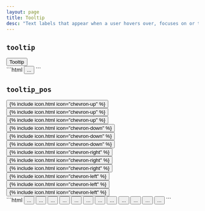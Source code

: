 ```yaml
---
layout: page
title: Tooltip
desc: "Text labels that appear when a user hovers over, focuses on or touches an element."
---
```


## `tooltip`

<div class="demo grid grid_md">
  <div class="demo__render grid__item">
    <button class="button button_color_primary tooltip" data-tooltip="Some tooltip...">Tooltip</button>
  </div>
  <div class="grid__item size_6">
  <div class="demo__code" markdown="1">
```html
<button class="tooltip" data-tooltip="Some tooltip...">
  ...
</button>
```
  </div>
  </div>
</div>

## `tooltip_pos`

<div class="demo grid grid_md">
  <div class="demo__render grid__item spacing_xs">
  <div class="demo__group level level_wrap">
    <button class="button button_size_large button_icon tooltip tooltip_pos_up" data-tooltip="Some tooltip...">
      {% include icon.html icon="chevron-up" %}
    </button>
    <button class="button button_size_large button_icon tooltip tooltip_pos_up-left" data-tooltip="Some tooltip...">
      {% include icon.html icon="chevron-up" %}
    </button>
    <button class="button button_size_large button_icon tooltip tooltip_pos_up-right" data-tooltip="Some tooltip...">
      {% include icon.html icon="chevron-up" %}
    </button>
    <button class="button button_size_large button_icon tooltip tooltip_pos_down" data-tooltip="Some tooltip...">
      {% include icon.html icon="chevron-down" %}
    </button>
    <button class="button button_size_large button_icon tooltip tooltip_pos_down-left" data-tooltip="Some tooltip...">
      {% include icon.html icon="chevron-down" %}
    </button>
    <button class="button button_size_large button_icon tooltip tooltip_pos_down-right" data-tooltip="Some tooltip...">
      {% include icon.html icon="chevron-down" %}
    </button>
  </div>
  <div class="demo__group level level_wrap">
    <button class="button button_size_large button_icon tooltip tooltip_pos_right" data-tooltip="Some tooltip...">
      {% include icon.html icon="chevron-right" %}
    </button>
    <button class="button button_size_large button_icon tooltip tooltip_pos_right-up" data-tooltip="Some tooltip...">
      {% include icon.html icon="chevron-right" %}
    </button>
    <button class="button button_size_large button_icon tooltip tooltip_pos_right-down" data-tooltip="Some tooltip...">
      {% include icon.html icon="chevron-right" %}
    </button>
    <button class="button button_size_large button_icon tooltip tooltip_pos_left" data-tooltip="Some tooltip...">
      {% include icon.html icon="chevron-left" %}
    </button>
    <button class="button button_size_large button_icon tooltip tooltip_pos_left-up" data-tooltip="Some tooltip...">
      {% include icon.html icon="chevron-left" %}
    </button>
    <button class="button button_size_large button_icon tooltip tooltip_pos_left-down" data-tooltip="Some tooltip...">
      {% include icon.html icon="chevron-left" %}
    </button>
  </div>
  </div>
  <div class="grid__item size_6">
  <div class="demo__code" markdown="1">
```html
<button class="tooltip tooltip_pos_up" data-tooltip="...">...</button>
<button class="tooltip tooltip_pos_up-left" data-tooltip="...">...</button>
<button class="tooltip tooltip_pos_up-right" data-tooltip="...">...</button>
<button class="tooltip tooltip_pos_down" data-tooltip="...">...</button>
<button class="tooltip tooltip_pos_down-left" data-tooltip="...">...</button>
<button class="tooltip tooltip_pos_down-right" data-tooltip="...">...</button>
<button class="tooltip tooltip_pos_right" data-tooltip="...">...</button>
<button class="tooltip tooltip_pos_right-up" data-tooltip="...">...</button>
<button class="tooltip tooltip_pos_right-down" data-tooltip="...">...</button>
<button class="tooltip tooltip_pos_left" data-tooltip="...">...</button>
<button class="tooltip tooltip_pos_left-up" data-tooltip="...">...</button>
<button class="tooltip tooltip_pos_left-down" data-tooltip="...">...</button>
```
  </div>
  </div>
</div>
